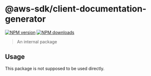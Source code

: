 # @aws-sdk/client-documentation-generator

[![NPM version](https://img.shields.io/npm/v/@aws-sdk/client-documentation-generator/beta.svg)](https://www.npmjs.com/package/@aws-sdk/client-documentation-generator)
[![NPM downloads](https://img.shields.io/npm/dm/@aws-sdk/client-documentation-generator.svg)](https://www.npmjs.com/package/@aws-sdk/client-documentation-generator)

> An internal package

## Usage

This package is not supposed to be used directly.
